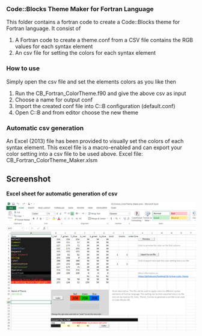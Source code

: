 ### Code::Blocks Theme Maker for Fortran Language
This folder contains a fortran code to create a Code::Blocks theme for Fortran language. It consist of

1. A Fortran code to create a theme.conf from a CSV file contains the RGB values for each syntax element
2. An csv file for setting the colors for each syntax element

### How to use
Simply open the csv file and set the elements colors as you like then
1. Run the CB_Fortran_ColorTheme.f90 and give the above csv as input
2. Choose a name for output conf
3. Import the created conf file into C::B configuration (default.conf)
4. Open C::B and from editor choose the new theme


### Automatic csv generation
An Excel (2013) file has been provided to visually set the colors of each syntax element.
This excel file is a macro-enabled and can export your color setting into a csv file
to be used above.
Excel file: CB_Fortran_ColorTheme_Maker.xlsm

## Screenshot

**Excel sheet for automatic generation of csv**

![Excel_Theme_Maker_CB_Fortran](img/colour_theme_maker_excel.png)


